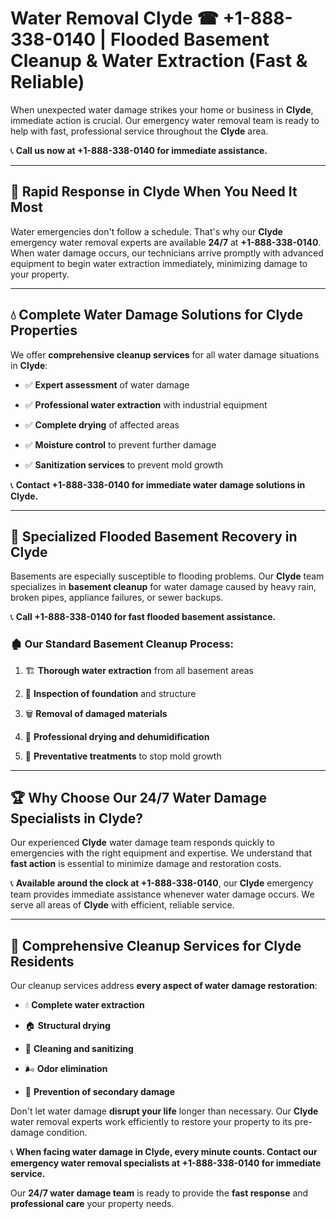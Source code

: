 # Water Removal Clyde ☎ +1-888-338-0140 | Flooded Basement Cleanup & Water Extraction (Fast & Reliable)

When unexpected water damage strikes your home or business in **Clyde**, immediate action is crucial. Our emergency water removal team is ready to help with fast, professional service throughout the **Clyde** area. 

📞 **Call us now at +1-888-338-0140 for immediate assistance.**
---
## 🚀 Rapid Response in Clyde When You Need It Most
Water emergencies don't follow a schedule. That's why our **Clyde** emergency water removal experts are available **24/7** at **+1-888-338-0140**. When water damage occurs, our technicians arrive promptly with advanced equipment to begin water extraction immediately, minimizing damage to your property.
---
## 💧 Complete Water Damage Solutions for Clyde Properties
We offer **comprehensive cleanup services** for all water damage situations in **Clyde**:
- ✅ **Expert assessment** of water damage  
- ✅ **Professional water extraction** with industrial equipment  
- ✅ **Complete drying** of affected areas  
- ✅ **Moisture control** to prevent further damage  
- ✅ **Sanitization services** to prevent mold growth  
📞 **Contact +1-888-338-0140 for immediate water damage solutions in Clyde.**
---
## 🌊 Specialized Flooded Basement Recovery in Clyde
Basements are especially susceptible to flooding problems. Our **Clyde** team specializes in **basement cleanup** for water damage caused by heavy rain, broken pipes, appliance failures, or sewer backups. 
📞 **Call +1-888-338-0140 for fast flooded basement assistance.**
### 🏚️ Our Standard Basement Cleanup Process:
1. 🏗️ **Thorough water extraction** from all basement areas  
2. 🔎 **Inspection of foundation** and structure  
3. 🗑️ **Removal of damaged materials**  
4. 💨 **Professional drying and dehumidification**  
5. 🚫 **Preventative treatments** to stop mold growth  
---
## 🏆 Why Choose Our 24/7 Water Damage Specialists in Clyde?
Our experienced **Clyde** water damage team responds quickly to emergencies with the right equipment and expertise. We understand that **fast action** is essential to minimize damage and restoration costs.
📞 **Available around the clock at +1-888-338-0140**, our **Clyde** emergency team provides immediate assistance whenever water damage occurs. We serve all areas of **Clyde** with efficient, reliable service.
---
## 🧹 Comprehensive Cleanup Services for Clyde Residents
Our cleanup services address **every aspect of water damage restoration**:
- 💧 **Complete water extraction**  
- 🏠 **Structural drying**  
- 🧼 **Cleaning and sanitizing**  
- 🌬️ **Odor elimination**  
- 🚫 **Prevention of secondary damage**  
Don't let water damage **disrupt your life** longer than necessary. Our **Clyde** water removal experts work efficiently to restore your property to its pre-damage condition.
📞 **When facing water damage in Clyde, every minute counts. Contact our emergency water removal specialists at +1-888-338-0140 for immediate service.**
Our **24/7 water damage team** is ready to provide the **fast response** and **professional care** your property needs.
